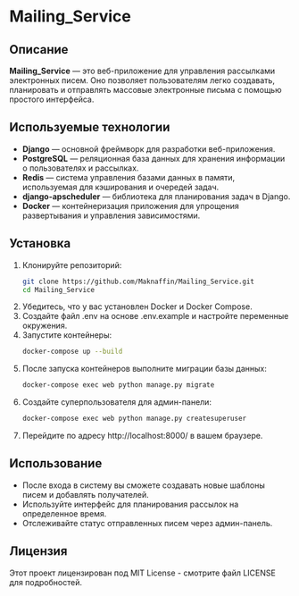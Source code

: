 # Mailing_Service

## Описание
**Mailing_Service** — это веб-приложение для управления рассылками электронных писем. Оно позволяет пользователям легко создавать, планировать и отправлять массовые электронные письма с помощью простого интерфейса.

## Используемые технологии
- **Django** — основной фреймворк для разработки веб-приложения.
- **PostgreSQL** — реляционная база данных для хранения информации о пользователях и рассылках.
- **Redis** — система управления базами данных в памяти, используемая для кэширования и очередей задач.
- **django-apscheduler** — библиотека для планирования задач в Django.
- **Docker** — контейнеризация приложения для упрощения развертывания и управления зависимостями.

## Установка

1. Клонируйте репозиторий:
   ```bash
   git clone https://github.com/Maknaffin/Mailing_Service.git
   cd Mailing_Service
   
2. Убедитесь, что у вас установлен Docker и Docker Compose.
3. Создайте файл .env на основе .env.example и настройте переменные окружения.
4. Запустите контейнеры:
    ```bash
    docker-compose up --build
5. После запуска контейнеров выполните миграции базы данных:
    ```bash
    docker-compose exec web python manage.py migrate
6. Создайте суперпользователя для админ-панели:
    ```bash
   docker-compose exec web python manage.py createsuperuser
7. Перейдите по адресу http://localhost:8000/ в вашем браузере.

## Использование

- После входа в систему вы сможете создавать новые шаблоны писем и добавлять получателей.
- Используйте интерфейс для планирования рассылок на определенное время.
- Отслеживайте статус отправленных писем через админ-панель.

## Лицензия

Этот проект лицензирован под MIT License - смотрите файл LICENSE для подробностей.